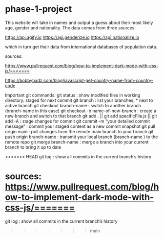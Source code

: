 # phase-1-project

This website will take in names and output a guess about their most likely age, gender and nationality. The data comes from three sources: 

https://api.agify.io
https://api.genderize.io
https://api.nationalize.io

which in turn get their data from international databases of population data.


sources:

https://www.pullrequest.com/blog/how-to-implement-dark-mode-with-css-js/=======

https://bobbyhadz.com/blog/javascript-get-country-name-from-country-code



Important git commands:
git status : show modified files in working directory. staged for next commit
git branch : list your branches, * next to active branch
git checkout branch-name : switch to another branch (branch-name in this case)
git checkout -b name-of-new-branch : create a new branch and switch to that branch
git add . || git add specificFile.js || git add -A : stage changes for commit
git commit -m "your detailed commit message" : commit your staged content as a new commit snapshot
git pull origin main : pull changes from the remote main branch to your branch
git push origin branch-name : transmit your local branch (branch-name ) to the remote repo
git merge branch-name : merge a branch into your current branch to bring it up to date

<<<<<<< HEAD
git log : show all commits in the current branch’s history

sources:
https://www.pullrequest.com/blog/how-to-implement-dark-mode-with-css-js/=======
=======
git log : show all commits in the current branch’s history
>>>>>>> main
